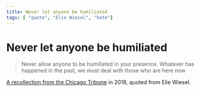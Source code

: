```yaml
---
title: Never let anyone be humiliated
tags: [ "quote", "Elie Wiesel", "hate"]
---
```


# Never let anyone be humiliated

>Never allow anyone to be humiliated in your presence. Whatever has happened in the past, we must deal with those who are here now

[A recollection from the Chicago Tribune](https://www.chicagotribune.com/entertainment/books/ct-books-witness-ariel-burger-1111-story.html) in 2018, quoted from Elie Wiesel.
